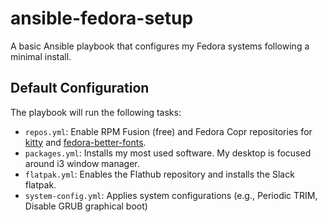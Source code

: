 # ansible-fedora-setup
A basic Ansible playbook that configures my Fedora systems following a minimal install.

## Default Configuration
The playbook will run the following tasks:
*  `repos.yml`: Enable RPM Fusion (free) and Fedora Copr repositories for
   [kitty](https://github.com/kovidgoyal/kitty) and [fedora-better-fonts](https://github.com/silenc3r/fedora-better-fonts).
* `packages.yml`: Installs my most used software. My desktop is focused around i3 window manager.
* `flatpak.yml`: Enables the Flathub repository and installs the Slack flatpak.
* `system-config.yml`: Applies system configurations (e.g., Periodic TRIM, Disable GRUB graphical boot)

